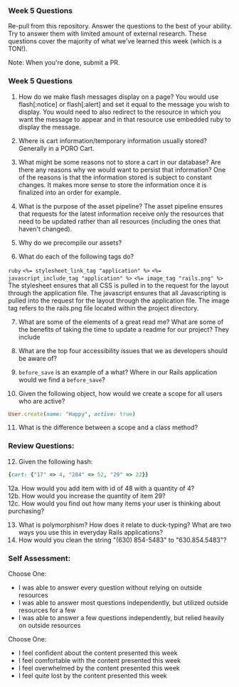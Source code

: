 ### Week 5 Questions

Re-pull from this repository. Answer the questions to the best of your ability. Try to answer them with limited amount of external research. These questions cover the majority of what we've learned this week (which is a TON!).

Note: When you're done, submit a PR.

### Week 5 Questions
1. How do we make flash messages display on a page?
   You would use flash[:notice] or flash[:alert] and set it equal to the message you wish to display.  You would need to also redirect to the resource in which you want the message to appear and in that resource use embedded ruby to display the message.
2. Where is cart information/temporary information usually stored?
   Generally in a PORO Cart.
3. What might be some reasons not to store a cart in our database? Are there any reasons why we would want to persist that information?
   One of the reasons is that the information stored is subject to constant changes.  It makes more sense to store the information once it is finalized into an order for example.
4. What is the purpose of the asset pipeline?
   The asset pipeline ensures that requests for the latest information receive only the resources that need to be updated rather than all resources (including the ones that haven't changed).
5. Why do we precompile our assets?

6. What do each of the following tags do?

```ruby```
```<%= stylesheet_link_tag "application" %>```
```<%= javascript_include_tag "application" %>```
```<%= image_tag "rails.png" %>```
  The stylesheet ensures that all CSS is pulled in to the request for the layout through the application file.
  The javascript ensures that all Javascripting is pulled into the request for the layout through the application file.
  The image tag refers to the rails.png file located within the project directory.

7. What are some of the elements of a great read me? What are some of the benefits of taking the time to update a readme for our project?
  They include 

8. What are the top four accessibility issues that we as developers should be aware of?

9. `before_save` is an example of a what? Where in our Rails application would we find a `before_save`?

10. Given the following object, how would we create a scope for all users who are active?

```ruby
User.create(name: "Happy", active: true)
```

11. What is the difference between a scope and a class method?


### Review Questions:  
12. Given the following hash:  

```ruby
{cart: {"17" => 4, "204" => 52, "29" => 22}}
```

  12a. How would you add item with id of 48 with a quantity of 4?  
  12b. How would you increase the quantity of item 29?  
  12c. How would you find out how many items your user is thinking about purchasing?   

13. What is polymorphism? How does it relate to duck-typing? What are two ways you use this in everyday Rails applications?  
14. How would you clean the string "(630) 854-5483" to "630.854.5483"?  


### Self Assessment:
Choose One:
* I was able to answer every question without relying on outside resources
* I was able to answer most questions independently, but utilized outside resources for a few
* I was able to answer a few questions independently, but relied heavily on outside resources

Choose One:
* I feel confident about the content presented this week
* I feel comfortable with the content presented this week
* I feel overwhelmed by the content presented this week
* I feel quite lost by the content presented this week

